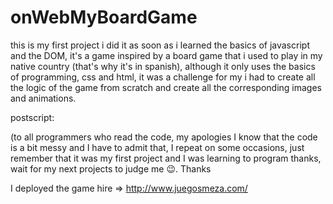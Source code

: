 # onWebMyBoardGame

this is my first project i did it as soon as i learned the basics of javascript and the DOM, it's a game inspired by a board game that i used to play in my native country (that's why it's in spanish), although it only uses the basics of programming, css and html, it was a challenge for my i had to create all the logic of the game from scratch and create all the corresponding images and animations.

postscript:

(to all programmers who read the code, my apologies I know that the code is a bit messy and I have to admit that, I repeat on some occasions, just remember that it was my first project and I was learning to program thanks, wait for my next projects to judge me 😉. Thanks


I deployed the game hire =>  http://www.juegosmeza.com/
